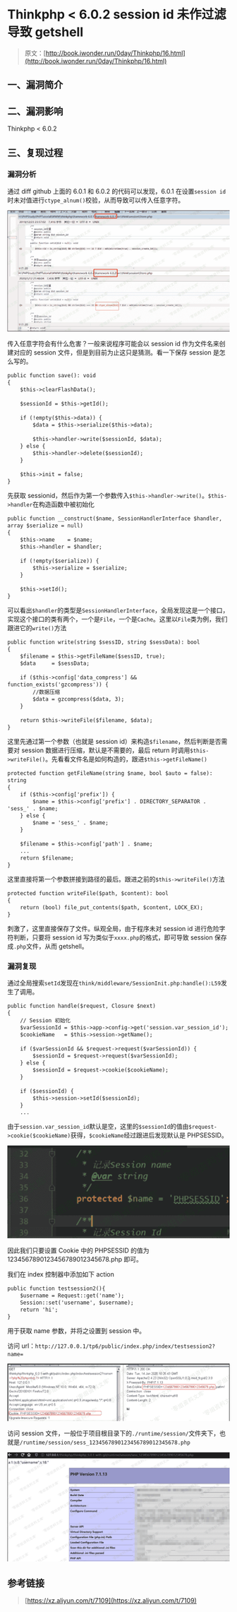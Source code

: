 # Thinkphp < 6.0.2 session id 未作过滤导致 getshell

> 原文：[http://book.iwonder.run/0day/Thinkphp/16.html](http://book.iwonder.run/0day/Thinkphp/16.html)

## 一、漏洞简介

## 二、漏洞影响

Thinkphp < 6.0.2

## 三、复现过程

### 漏洞分析

通过 diff github 上面的 6.0.1 和 6.0.2 的代码可以发现，6.0.1 在设置`session id`时未对值进行`ctype_alnum()`校验，从而导致可以传入任意字符。

![image](img/c024eda898a3408358b6ae9b18e3e16d.png)

传入任意字符会有什么危害？一般来说程序可能会以 session id 作为文件名来创建对应的 session 文件，但是到目前为止这只是猜测。看一下保存 session 是怎么写的。

```
public function save(): void
{
    $this->clearFlashData();

    $sessionId = $this->getId();

    if (!empty($this->data)) {
        $data = $this->serialize($this->data);

        $this->handler->write($sessionId, $data);
    } else {
        $this->handler->delete($sessionId);
    }

    $this->init = false;
} 
```

先获取 sessionid，然后作为第一个参数传入`$this->handler->write()`。`$this->handler`在构造函数中被初始化

```
public function __construct($name, SessionHandlerInterface $handler, array $serialize = null)
{
    $this->name    = $name;
    $this->handler = $handler;

    if (!empty($serialize)) {
        $this->serialize = $serialize;
    }

    $this->setId();
} 
```

可以看出`$handler`的类型是`SessionHandlerInterface`，全局发现这是一个接口，实现这个接口的类有两个，一个是`File`，一个是`Cache`。这里以`File`类为例，我们跟进它的`write()`方法

```
public function write(string $sessID, string $sessData): bool
{
    $filename = $this->getFileName($sessID, true);
    $data     = $sessData;

    if ($this->config['data_compress'] && function_exists('gzcompress')) {
        //数据压缩
        $data = gzcompress($data, 3);
    }

    return $this->writeFile($filename, $data);
} 
```

这里先通过第一个参数（也就是 session id）来构造`$filename`，然后判断是否需要对 session 数据进行压缩，默认是不需要的，最后 return 时调用`$this->writeFile()`。先看看文件名是如何构造的，跟进`$this->getFileName()`

```
protected function getFileName(string $name, bool $auto = false): string
{
    if ($this->config['prefix']) {
        $name = $this->config['prefix'] . DIRECTORY_SEPARATOR . 'sess_' . $name;
    } else {
        $name = 'sess_' . $name;
    }

    $filename = $this->config['path'] . $name;
    ...
    return $filename;
} 
```

这里直接将第一个参数拼接到路径的最后。跟进之前的`$this->writeFile()`方法

```
protected function writeFile($path, $content): bool
{
    return (bool) file_put_contents($path, $content, LOCK_EX);
} 
```

刺激了，这里直接保存了文件。纵观全局，由于程序未对 session id 进行危险字符判断，只要将 session id 写为类似于`xxxx.php`的格式，即可导致 session 保存成`.php`文件，从而 getshell。

### 漏洞复现

通过全局搜索`setId`发现在`think/middleware/SessionInit.php:handle():L59`发生了调用。

```
public function handle($request, Closure $next)
{
    // Session 初始化
    $varSessionId = $this->app->config->get('session.var_session_id');
    $cookieName   = $this->session->getName();

    if ($varSessionId && $request->request($varSessionId)) {
        $sessionId = $request->request($varSessionId);
    } else {
        $sessionId = $request->cookie($cookieName);
    }

    if ($sessionId) {
        $this->session->setId($sessionId);
    }
    ... 
```

由于`session.var_session_id`默认是空，这里的`$sessionId`的值由`$request->cookie($cookieName)`获得，`$cookieName`经过跟进后发现默认是 PHPSESSID。

![image](img/692de51cc57854cdb5ff54ffb29ef728.png)

因此我们只要设置 Cookie 中的 PHPSESSID 的值为 1234567890123456789012345678.php 即可。

我们在 index 控制器中添加如下 action

```
public function testsession2(){
    $username = Request::get('name');
    Session::set('username', $username);
    return 'hi';
} 
```

用于获取 name 参数，并将之设置到 session 中。

访问 url：`http://127.0.0.1/tp6/public/index.php/index/testsession2?name=`

![image](img/f9d4894ea857859b121b8377e2d060a8.png)

访问 session 文件，一般位于项目根目录下的`./runtime/session/`文件夹下，也就是`/runtime/session/sess_1234567890123456789012345678.php`

![image](img/64fac83df6666c777c8f3ff2170fd52d.png)

## 参考链接

> [https://xz.aliyun.com/t/7109](https://xz.aliyun.com/t/7109)

